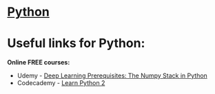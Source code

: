 [Python](https://en.wikipedia.org/wiki/Python_(programming_language))
======

# Useful links for Python:	
	
**Online FREE courses:**

 - Udemy - [Deep Learning Prerequisites: The Numpy Stack in Python](https://www.udemy.com/course/deep-learning-prerequisites-the-numpy-stack-in-python/)
 - Codecademy - [Learn Python 2](https://www.codecademy.com/learn/learn-python)
 

  